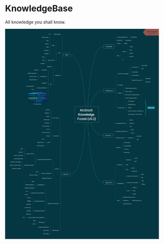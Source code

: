# KnowledgeBase
All knowledge you shall know.

![ArcBlock Knowledge Forest](./images/Arcblock-Knowledge-Forest.png)